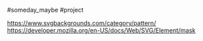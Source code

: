 #someday_maybe #project

https://www.svgbackgrounds.com/category/pattern/
https://developer.mozilla.org/en-US/docs/Web/SVG/Element/mask